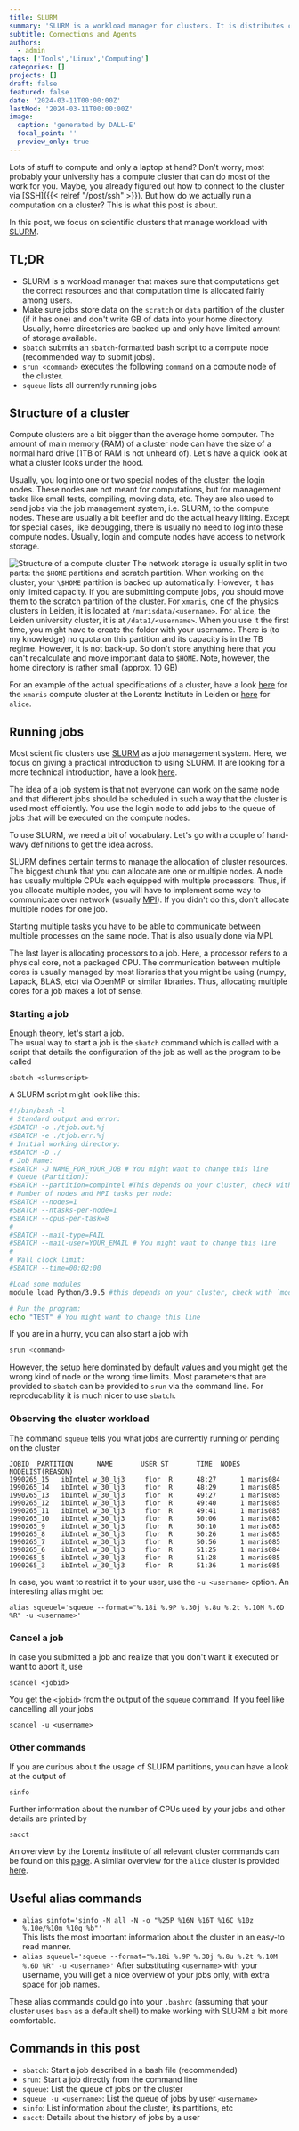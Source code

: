 ```yaml
---
title: SLURM
summary: 'SLURM is a workload manager for clusters. It is distributes computing jobs to the available resources and makes sure that everybody gets a fair amount of computing resources.'
subtitle: Connections and Agents
authors:
  - admin
tags: ['Tools','Linux','Computing']
categories: []
projects: []
draft: false
featured: false
date: '2024-03-11T00:00:00Z'
lastMod: '2024-03-11T00:00:00Z'
image:
  caption: 'generated by DALL-E'
  focal_point: ''
  preview_only: true
---  
```


Lots of stuff to compute and only a laptop at hand? 
Don't worry, most probably your university has a compute cluster that can do most of the work for you.
Maybe, you already figured out how to connect to the cluster via 
[SSH]({{< relref "/post/ssh" >}}).
But how do we actually run a computation on a cluster?
This is what this post is about.

In this post, we focus on scientific clusters that manage workload with [SLURM](https://slurm.schedmd.com/documentation.html).

## TL;DR
- SLURM is a workload manager that makes sure that computations get the correct resources and that computation time is allocated fairly among users.
- Make sure jobs store data on the `scratch` or `data` partition of the cluster (if it has one) and don't write GB of data into your home directory. 
Usually, home directories are backed up and only have limited amount of storage available.
- `sbatch` submits an `sbatch`-formatted bash script to a compute node (recommended way to submit jobs).
- `srun <command>` executes the following `command` on a compute node of the cluster.
- `squeue` lists all currently running jobs

## Structure of a cluster
Compute clusters are a bit bigger than the average home computer.
The amount of main memory (RAM) of a cluster node can have the size of a normal hard drive (1TB of RAM is not unheard of).
Let's have a quick look at what a cluster looks under the hood.

Usually, you log into one or two special nodes of the cluster: the login nodes.
These nodes are not meant for computations, but for management tasks like small tests, compiling, moving data, etc.
They are also used to send jobs via the job management system, i.e. SLURM, to the compute nodes.
These are usually a bit beefier and do the actual heavy lifting.
Except for special cases, like debugging, there is usually no need to log into these compute nodes.
Usually, login and compute nodes have access to network storage.

![Structure of a compute cluster](cluster_structure.png)
The network storage is usually split in two parts: the `$HOME` partitions and scratch partition.
When working on the cluster, your `\$HOME` partition is backed up automatically.
However, it has only limited capacity.
If you are submitting compute jobs, you should move them to the scratch partition of the cluster.
For `xmaris`, one of the physics clusters in Leiden, it is located at `/marisdata/<username>`.
For `alice`, the Leiden university cluster, it is at `/data1/<username>`.
When you use it the first time, you might have to create the folder with your username.
There is (to my knowledge) no quota on this partition and its capacity is in the TB regime.
However, it is not back-up. 
So don't store anything here that you can't recalculate and move important data to `$HOME`.
Note, however, the home directory is rather small (approx. 10 GB)

For an example of the actual specifications of a cluster, have a look [here](\https://helpdesk.strw.leidenuniv.nl/wiki/doku.php?id=institute_lorentz:xmaris) for the `xmaris` compute cluster at the Lorentz Institute in Leiden or [here](https://pubappslu.atlassian.net/wiki/spaces/HPCWIKI/pages/37519378/About+ALICE#Hardware-Description) for `alice`.


## Running jobs
Most scientific clusters use [SLURM](https://slurm.schedmd.com/documentation.html) as a job management system. 
Here, we focus on giving a practical introduction to using SLURM.
If are looking for a more technical introduction, have a look [here](https://slurm.schedmd.com/tutorials.html).

The idea of a job system is that not everyone can work on the same node and that different jobs should be scheduled in such a way that the cluster is used most efficiently.
You use the login node to add jobs to the queue of jobs that will be executed on the compute nodes.

To use SLURM, we need a bit of vocabulary.
Let's go with a couple of hand-wavy definitions to get the idea across.

SLURM defines certain terms to manage the allocation of cluster resources.
The biggest chunk that you can allocate are one or multiple nodes.
A node has usually multiple CPUs each equipped with multiple processors.
Thus, if you allocate multiple nodes, you will have to implement some way to communicate over network (usually [MPI](https://www.open-mpi.org/)).
If you didn't do this, don't allocate multiple nodes for one job.

Starting multiple tasks you have to be able to communicate between multiple processes on the same node.
That is also usually done via MPI.

The last layer is allocating processors to a job.
Here, a processor refers to a physical core, not a packaged CPU.
The communication between multiple cores is usually managed by most libraries that you might be using (numpy, Lapack, BLAS, etc) via OpenMP or similar libraries.
Thus, allocating multiple cores for a job makes a lot of sense.


### Starting a job
Enough theory, let's start a job.  
The usual way to start a job is the `sbatch` command which is called with a script that details the configuration of the job as well as the program to be called
```
sbatch <slurmscript>
```

A SLURM script might look like this:
```bash
#!/bin/bash -l
# Standard output and error:
#SBATCH -o ./tjob.out.%j
#SBATCH -e ./tjob.err.%j
# Initial working directory:
#SBATCH -D ./
# Job Name:
#SBATCH -J NAME_FOR_YOUR_JOB # You might want to change this line
# Queue (Partition):
#SBATCH --partition=compIntel #This depends on your cluster, check with `sinfo`
# Number of nodes and MPI tasks per node:
#SBATCH --nodes=1
#SBATCH --ntasks-per-node=1
#SBATCH --cpus-per-task=8
#
#SBATCH --mail-type=FAIL
#SBATCH --mail-user=YOUR_EMAIL # You might want to change this line
#
# Wall clock limit:
#SBATCH --time=00:02:00

#Load some modules 
module load Python/3.9.5 #this depends on your cluster, check with `module av`

# Run the program: 
echo "TEST" # You might want to change this line
```

If you are in a hurry, you can also start a job with 
```bash
srun <command>
```
However, the setup here dominated by default values and you might get the wrong kind of node or the wrong time limits.
Most parameters that are provided to `sbatch` can be provided to `srun` via the command line.
For reproducability it is much nicer to use `sbatch`.


### Observing the cluster workload
The command `squeue` tells you what jobs are currently running or pending on the cluster
```
JOBID  PARTITION      NAME       USER ST       TIME  NODES NODELIST(REASON)
1990265_15   ibIntel w_30_lj3     flor  R      48:27      1 maris084
1990265_14   ibIntel w_30_lj3     flor  R      48:29      1 maris085
1990265_13   ibIntel w_30_lj3     flor  R      49:27      1 maris085
1990265_12   ibIntel w_30_lj3     flor  R      49:40      1 maris085
1990265_11   ibIntel w_30_lj3     flor  R      49:41      1 maris085
1990265_10   ibIntel w_30_lj3     flor  R      50:06      1 maris085
1990265_9    ibIntel w_30_lj3     flor  R      50:10      1 maris085
1990265_8    ibIntel w_30_lj3     flor  R      50:26      1 maris085
1990265_7    ibIntel w_30_lj3     flor  R      50:56      1 maris085
1990265_6    ibIntel w_30_lj3     flor  R      51:25      1 maris084
1990265_5    ibIntel w_30_lj3     flor  R      51:28      1 maris085
1990265_3    ibIntel w_30_lj3     flor  R      51:36      1 maris085
```

In case, you want to restrict it to your user, use the `-u <username>` option.
An interesting alias might be:
```
alias squeuel='squeue --format="%.18i %.9P %.30j %.8u %.2t %.10M %.6D %R" -u <username>'
```

### Cancel a job
In case you submitted a job and realize that you don't want it executed or want to abort it, use
```
scancel <jobid>
```
You get the `<jobid>` from the output of the `squeue` command. 
If you feel like cancelling all your jobs
```
scancel -u <username>
```

### Other commands
If you are curious about the usage of SLURM partitions, you can have a look at the output of
```
sinfo
```
Further information about the number of CPUs used by your jobs and other details are printed by
```
sacct
```

An overview by the Lorentz institute of all relevant cluster commands can be found on this [page](https://helpdesk.strw.leidenuniv.nl/wiki/doku.php?id=institute_lorentz:xmaris).
A similar overview for the `alice` cluster is provided [here](https://pubappslu.atlassian.net/wiki/spaces/HPCWIKI/pages/37027894/Tutorials).

## Useful alias commands
- `alias sinfot='sinfo -M all -N -o "%25P %16N %16T %16C %10z %.10e/%10m %10g %b"'`  
This lists the most important information about the cluster in an easy-to read manner.
- `alias squeuel='squeue --format="%.18i %.9P %.30j %.8u %.2t %.10M %.6D %R" -u <username>'`
After substituting `<username>` with your username, you will get a nice overview of your jobs only, with extra space for job names.

These alias commands could go into your `.bashrc` (assuming that your cluster uses `bash` as a default shell) to make working with SLURM a bit more comfortable.

## Commands in this post
- `sbatch`: Start a job described in a bash file (recommended)
- `srun`: Start a job directly from the command line
- `squeue`: List the queue of jobs on the cluster
- `squeue -u <username>`: List the queue of jobs by user `<username>`
- `sinfo`: List information about the cluster, its partitions, etc
- `sacct`: Details about the history of jobs by a user

